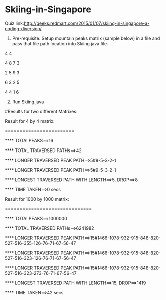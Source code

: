 # Skiing-in-Singapore
Quiz link:http://geeks.redmart.com/2015/01/07/skiing-in-singapore-a-coding-diversion/ 

1. Pre-requisite: Setup mountain peaks matrix (sample below) in a file and pass that file path location into Skiing.java file.

  4 4
  
  4 8 7 3
  
  2 5 9 3
  
  6 3 2 5
  
  4 4 1 6
  

2. Run Skiing.java


#Results for two different Matrixes:

  Result for 4 by 4 matrix:
  
  ========================
  
  **** TOTAl PEAKS==>16
  
  **** TOTAL TRAVERSED PATHs==>42
  
  **** LONGER TRAVERSED PEAK PATH==>5#8-5-3-2-1
  
  **** LONGER TRAVERSED PEAK PATH==>5#9-5-3-2-1
  
  **** LONGEST TRAVERSED PATH WITH LENGTH==>5, DROP==>8
  
  **** TIME TAKEN==>0 secs
  

  Result for 1000 by 1000 matrix:
  
  ==============================
  
  **** TOTAl PEAKS==>1000000
  
  **** TOTAL TRAVERSED PATHs==>6241982
  
  **** LONGER TRAVERSED PEAK PATH==>15#1466-1078-932-915-848-820-527-516-355-126-76-71-67-56-47
  
  **** LONGER TRAVERSED PEAK PATH==>15#1466-1078-932-915-848-820-527-516-323-126-76-71-67-56-47
  
  **** LONGER TRAVERSED PEAK PATH==>15#1466-1078-932-915-848-820-527-516-323-273-76-71-67-56-47
  
  **** LONGEST TRAVERSED PATH WITH LENGTH==>15, DROP==>1419
  
  **** TIME TAKEN==>42 secs
  
